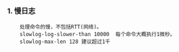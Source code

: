 ### 1. 慢日志
        处理命令的慢，不包括RTT(网络)。
        slowlog-log-slower-than 10000  每个命令大概执行1微秒。
        slowlog-max-len 128 建议超过1千